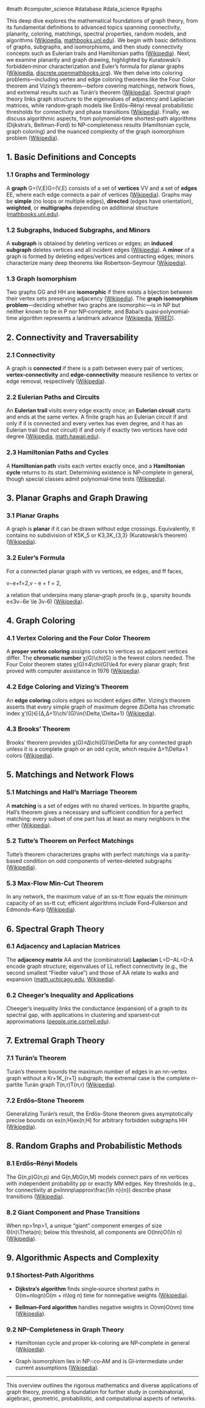 #math #computer_science #database #data_science #graphs 

This deep dive explores the mathematical foundations of graph theory, from its fundamental definitions to advanced topics spanning connectivity, planarity, coloring, matchings, spectral properties, random models, and algorithms ([Wikipedia](https://en.wikipedia.org/wiki/Graph_theory?utm_source=chatgpt.com "Graph theory"), [mathbooks.unl.edu](https://mathbooks.unl.edu/Contemporary/sec-graph-intro.html?utm_source=chatgpt.com "15.1 Introduction to Graph Theory")). We begin with basic definitions of graphs, subgraphs, and isomorphisms, and then study connectivity concepts such as Eulerian trails and Hamiltonian paths ([Wikipedia](https://en.wikipedia.org/wiki/Graph_theory?utm_source=chatgpt.com "Graph theory")). Next, we examine planarity and graph drawing, highlighted by Kuratowski’s forbidden‐minor characterization and Euler’s formula for planar graphs ([Wikipedia](https://en.wikipedia.org/wiki/Kuratowski%27s_theorem?utm_source=chatgpt.com "Kuratowski's theorem"), [discrete.openmathbooks.org](https://discrete.openmathbooks.org/more/mdm/sec_planar.html?utm_source=chatgpt.com "Planar Graphs and Euler's Formula")). We then delve into coloring problems—including vertex and edge coloring theorems like the Four Color theorem and Vizing’s theorem—before covering matchings, network flows, and extremal results such as Turán’s theorem ([Wikipedia](https://en.wikipedia.org/wiki/Four_color_theorem?utm_source=chatgpt.com "Four color theorem")). Spectral graph theory links graph structure to the eigenvalues of adjacency and Laplacian matrices, while random‐graph models like Erdős–Rényi reveal probabilistic thresholds for connectivity and phase transitions ([Wikipedia](https://en.wikipedia.org/wiki/Laplacian_matrix?utm_source=chatgpt.com "Laplacian matrix")). Finally, we discuss algorithmic aspects, from polynomial‐time shortest‐path algorithms (Dijkstra’s, Bellman–Ford) to NP‐completeness results (Hamiltonian cycle, graph coloring) and the nuanced complexity of the graph isomorphism problem ([Wikipedia](https://en.wikipedia.org/wiki/Dijkstra%27s_algorithm?utm_source=chatgpt.com "Dijkstra's algorithm")).

## 1. Basic Definitions and Concepts

### 1.1 Graphs and Terminology

A **graph** G=(V,E)G=(V,E) consists of a set of **vertices** VV and a set of **edges** EE, where each edge connects a pair of vertices ([Wikipedia](https://en.wikipedia.org/wiki/Graph_theory?utm_source=chatgpt.com "Graph theory")). Graphs may be **simple** (no loops or multiple edges), **directed** (edges have orientation), **weighted**, or **multigraphs** depending on additional structure ([mathbooks.unl.edu](https://mathbooks.unl.edu/Contemporary/sec-graph-intro.html?utm_source=chatgpt.com "15.1 Introduction to Graph Theory")).

### 1.2 Subgraphs, Induced Subgraphs, and Minors

A **subgraph** is obtained by deleting vertices or edges; an **induced subgraph** deletes vertices and all incident edges ([Wikipedia](https://en.wikipedia.org/wiki/Graph_theory?utm_source=chatgpt.com "Graph theory")). A **minor** of a graph is formed by deleting edges/vertices and contracting edges; minors characterize many deep theorems like Robertson–Seymour ([Wikipedia](https://en.wikipedia.org/wiki/Subgraph_isomorphism_problem?utm_source=chatgpt.com "Subgraph isomorphism problem")).

### 1.3 Graph Isomorphism

Two graphs GG and HH are **isomorphic** if there exists a bijection between their vertex sets preserving adjacency ([Wikipedia](https://en.wikipedia.org/wiki/Graph_isomorphism?utm_source=chatgpt.com "Graph isomorphism")). The **graph isomorphism problem**—deciding whether two graphs are isomorphic—is in NP but neither known to be in P nor NP‐complete, and Babai’s quasi‐polynomial‐time algorithm represents a landmark advance ([Wikipedia](https://en.wikipedia.org/wiki/Graph_isomorphism_problem?utm_source=chatgpt.com "Graph isomorphism problem"), [WIRED](https://www.wired.com/2015/12/landmark-algorithm-breaks-30-year-impasse?utm_source=chatgpt.com "Landmark Algorithm Breaks 30-Year Impasse")).

## 2. Connectivity and Traversability

### 2.1 Connectivity

A graph is **connected** if there is a path between every pair of vertices; **vertex-connectivity** and **edge-connectivity** measure resilience to vertex or edge removal, respectively ([Wikipedia](https://en.wikipedia.org/wiki/Connectivity_%28graph_theory%29?utm_source=chatgpt.com "Connectivity (graph theory)")).

### 2.2 Eulerian Paths and Circuits

An **Eulerian trail** visits every edge exactly once; an **Eulerian circuit** starts and ends at the same vertex. A finite graph has an Eulerian circuit if and only if it is connected and every vertex has even degree, and it has an Eulerian trail (but not circuit) if and only if exactly two vertices have odd degree ([Wikipedia](https://en.wikipedia.org/wiki/Eulerian_path?utm_source=chatgpt.com "Eulerian path"), [math.hawaii.edu](https://math.hawaii.edu/~les/m100/lecture7?utm_source=chatgpt.com "Section 5. Euler's Theorems.")).

### 2.3 Hamiltonian Paths and Cycles

A **Hamiltonian path** visits each vertex exactly once, and a **Hamiltonian cycle** returns to its start. Determining existence is NP‐complete in general, though special classes admit polynomial‐time tests ([Wikipedia](https://en.wikipedia.org/wiki/Hamiltonian_path?utm_source=chatgpt.com "Hamiltonian path")).

## 3. Planar Graphs and Graph Drawing

### 3.1 Planar Graphs

A graph is **planar** if it can be drawn without edge crossings. Equivalently, it contains no subdivision of K5K_5 or K3,3K_{3,3} (Kuratowski’s theorem) ([Wikipedia](https://en.wikipedia.org/wiki/Kuratowski%27s_theorem?utm_source=chatgpt.com "Kuratowski's theorem")).

### 3.2 Euler’s Formula

For a connected planar graph with vv vertices, ee edges, and ff faces,

v−e+f=2,v - e + f = 2,

a relation that underpins many planar‐graph proofs (e.g., sparsity bounds e≤3v−6e \le 3v-6) ([Wikipedia](https://en.wikipedia.org/wiki/Planar_graph?utm_source=chatgpt.com "Planar graph")).

## 4. Graph Coloring

### 4.1 Vertex Coloring and the Four Color Theorem

A **proper vertex coloring** assigns colors to vertices so adjacent vertices differ. The **chromatic number** χ(G)\chi(G) is the fewest colors needed. The Four Color theorem states χ(G)≤4\chi(G)\le4 for every planar graph; first proved with computer assistance in 1976 ([Wikipedia](https://en.wikipedia.org/wiki/Four_color_theorem?utm_source=chatgpt.com "Four color theorem")).

### 4.2 Edge Coloring and Vizing’s Theorem

An **edge coloring** colors edges so incident edges differ. Vizing’s theorem asserts that every simple graph of maximum degree Δ\Delta has chromatic index χ′(G)∈{Δ,Δ+1}\chi'(G)\in\{\Delta,\Delta+1\} ([Wikipedia](https://en.wikipedia.org/wiki/Vizing%27s_theorem?utm_source=chatgpt.com "Vizing's theorem")).

### 4.3 Brooks’ Theorem

Brooks’ theorem provides χ(G)≤Δ\chi(G)\le\Delta for any connected graph unless it is a complete graph or an odd cycle, which require Δ+1\Delta+1 colors ([Wikipedia](https://en.wikipedia.org/wiki/Brooks%27_theorem?utm_source=chatgpt.com "Brooks' theorem")).

## 5. Matchings and Network Flows

### 5.1 Matchings and Hall’s Marriage Theorem

A **matching** is a set of edges with no shared vertices. In bipartite graphs, Hall’s theorem gives a necessary and sufficient condition for a perfect matching: every subset of one part has at least as many neighbors in the other ([Wikipedia](https://en.wikipedia.org/wiki/Hall%27s_marriage_theorem?utm_source=chatgpt.com "Hall's marriage theorem")).

### 5.2 Tutte’s Theorem on Perfect Matchings

Tutte’s theorem characterizes graphs with perfect matchings via a parity‐based condition on odd components of vertex‐deleted subgraphs ([Wikipedia](https://en.wikipedia.org/wiki/Tutte%27s_theorem?utm_source=chatgpt.com "Tutte's theorem")).

### 5.3 Max-Flow Min-Cut Theorem

In any network, the maximum value of an ss-tt flow equals the minimum capacity of an ss-tt cut; efficient algorithms include Ford–Fulkerson and Edmonds–Karp ([Wikipedia](https://en.wikipedia.org/wiki/Cut_%28graph_theory%29?utm_source=chatgpt.com "Cut (graph theory) - WikipediaMax-flow min-cut theorem - Wikipedia")).

## 6. Spectral Graph Theory

### 6.1 Adjacency and Laplacian Matrices

The **adjacency matrix** AA and the (combinatorial) **Laplacian** L=D−AL=D-A encode graph structure; eigenvalues of LL reflect connectivity (e.g., the second smallest “Fiedler value”) and those of AA relate to walks and expansion ([math.uchicago.edu](https://math.uchicago.edu/~may/REU2012/REUPapers/JiangJ.pdf?utm_source=chatgpt.com "an introduction to spectral graph theory"), [Wikipedia](https://en.wikipedia.org/wiki/Laplacian_matrix?utm_source=chatgpt.com "Laplacian matrix")).

### 6.2 Cheeger’s Inequality and Applications

Cheeger’s inequality links the conductance (expansion) of a graph to its spectral gap, with applications in clustering and sparsest‐cut approximations ([people.orie.cornell.edu](https://people.orie.cornell.edu/dpw/orie6334/Fall2016/lecture7.pdf?utm_source=chatgpt.com "Lecture 7 1 Normalized Adjacency and Laplacian Matrices")).

## 7. Extremal Graph Theory

### 7.1 Turán’s Theorem

Turán’s theorem bounds the maximum number of edges in an nn-vertex graph without a Kr+1K_{r+1} subgraph; the extremal case is the complete rr-partite Turán graph T(n,r)T(n,r) ([Wikipedia](https://en.wikipedia.org/wiki/Tur%C3%A1n%27s_theorem?utm_source=chatgpt.com "Turán's theorem")).

### 7.2 Erdős–Stone Theorem

Generalizing Turán’s result, the Erdős–Stone theorem gives asymptotically precise bounds on ex(n;H)ex(n;H) for arbitrary forbidden subgraphs HH ([Wikipedia](https://en.wikipedia.org/wiki/Erd%C5%91s%E2%80%93Stone_theorem?utm_source=chatgpt.com "Erdős–Stone theorem")).

## 8. Random Graphs and Probabilistic Methods

### 8.1 Erdős–Rényi Models

The G(n,p)G(n,p) and G(n,M)G(n,M) models connect pairs of nn vertices with independent probability pp or exactly MM edges. Key thresholds (e.g., for connectivity at p≈ln⁡nnp\approx\frac{\ln n}{n}) describe phase transitions ([Wikipedia](https://en.wikipedia.org/wiki/Erd%C5%91s%E2%80%93R%C3%A9nyi_model?utm_source=chatgpt.com "Erdős–Rényi model")).

### 8.2 Giant Component and Phase Transitions

When np>1np>1, a unique “giant” component emerges of size Θ(n)\Theta(n); below this threshold, all components are O(ln⁡n)O(\ln n) ([Wikipedia](https://en.wikipedia.org/wiki/Erd%C5%91s%E2%80%93R%C3%A9nyi_model?utm_source=chatgpt.com "Erdős–Rényi model")).

## 9. Algorithmic Aspects and Complexity

### 9.1 Shortest-Path Algorithms

- **Dijkstra’s algorithm** finds single‐source shortest paths in O(m+nlog⁡n)O(m + n\log n) time for nonnegative weights ([Wikipedia](https://en.wikipedia.org/wiki/Dijkstra%27s_algorithm?utm_source=chatgpt.com "Dijkstra's algorithm")).
    
- **Bellman–Ford algorithm** handles negative weights in O(nm)O(nm) time ([Wikipedia](https://en.wikipedia.org/wiki/Bellman%E2%80%93Ford_algorithm?utm_source=chatgpt.com "Bellman–Ford algorithm")).
    

### 9.2 NP-Completeness in Graph Theory

- Hamiltonian cycle and proper kk-coloring are NP‐complete in general ([Wikipedia](https://en.wikipedia.org/wiki/Hamiltonian_path?utm_source=chatgpt.com "Hamiltonian path")).
    
- Graph isomorphism lies in NP∩co‐AM and is GI‐intermediate under current assumptions ([Wikipedia](https://en.wikipedia.org/wiki/Graph_isomorphism_problem?utm_source=chatgpt.com "Graph isomorphism problem")).
    

---

This overview outlines the rigorous mathematics and diverse applications of graph theory, providing a foundation for further study in combinatorial, algebraic, geometric, probabilistic, and computational aspects of networks.